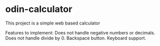 # odin-calculator
This project is a simple web based calculator

Features to implement:
Does not handle negative numbers or decimals.
Does not handle divide by 0.
Backspace button.
Keyboard support.